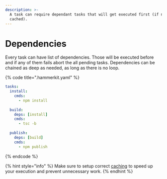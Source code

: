 ```yaml
---
description: >-
  A task can require dependant tasks that will get executed first (if not
  cached).
---
```


# Dependencies

Every task can have list of dependencies. Those will be executed before and if any of them fails abort the all pending tasks. Dependencies can be chained as deep as needed, as long as there is no loop.&#x20;

{% code title=".hammerkit.yaml" %}
```yaml
tasks:
  install:
    cmds:
      - npm install
      
  build:
    deps: [install]
    cmds:
      - tsc -b
  
  publish:
    deps: [build]
    cmds:
      - npm publish
```
{% endcode %}

{% hint style="info" %}
Make sure to setup correct [caching](caching.md) to speed up your execution and prevent unnecessary work.
{% endhint %}
